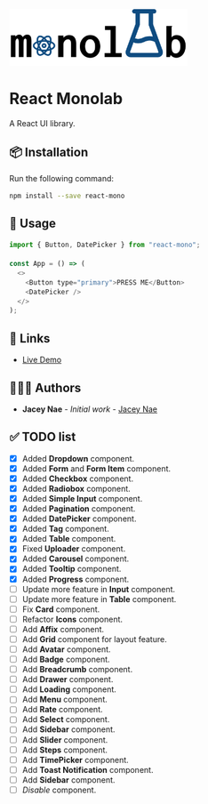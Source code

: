 <img src="logo.png" width="320" alt="Monolab Logo" >

# React Monolab

A React UI library.

## 📦 Installation

Run the following command:

```bash
npm install --save react-mono
```

## 🔨 Usage

```js
import { Button, DatePicker } from "react-mono";

const App = () => (
  <>
    <Button type="primary">PRESS ME</Button>
    <DatePicker />
  </>
);
```

## 🔗 Links
- [Live Demo](https://naeminhye.github.io/react-mono/)

## 👨🏻‍💻 Authors

- **Jacey Nae** - _Initial work_ - [Jacey Nae](https://github.com/naeminhye)

## ✅ TODO list

- [x] Added **Dropdown** component.
- [x] Added **Form** and **Form Item** component.
- [x] Added **Checkbox** component.
- [x] Added **Radiobox** component.
- [x] Added **Simple Input** component.
- [x] Added **Pagination** component.
- [x] Added **DatePicker** component.
- [x] Added **Tag** component.
- [x] Added **Table** component.
- [x] Fixed **Uploader** component.
- [x] Added **Carousel** component.
- [x] Added **Tooltip** component.
- [x] Added **Progress** component.
- [ ] Update more feature in **Input** component.
- [ ] Update more feature in **Table** component.
- [ ] Fix **Card** component.
- [ ] Refactor **Icons** component.
- [ ] Add **Affix** component.
- [ ] Add **Grid** component for layout feature.
- [ ] Add **Avatar** component.
- [ ] Add **Badge** component.
- [ ] Add **Breadcrumb** component.
- [ ] Add **Drawer** component.
- [ ] Add **Loading** component.
- [ ] Add **Menu** component.
- [ ] Add **Rate** component.
- [ ] Add **Select** component.
- [ ] Add **Sidebar** component.
- [ ] Add **Slider** component.
- [ ] Add **Steps** component.
- [ ] Add **TimePicker** component.
- [ ] Add **Toast Notification** component.
- [ ] Add **Sidebar** component.
- [ ] _Disable_ component.
